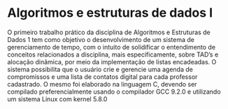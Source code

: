 
# Algoritmos e estruturas de dados I

O primeiro trabalho prático da disciplina de Algoritmos e Estruturas de Dados 1 tem como objetivo o desenvolvimento de um sistema de gerenciamento de tempo, com o intuito de solidificar o entendimento de conceitos relacionados a disciplina, mais especificamente, sobre TAD’s e alocação dinâmica, por meio da implementação de listas encadeadas. O sistema possibilita que o usuário crie e gerencie uma agenda de compromissos e uma lista de contatos digital para cada professor cadastrado. O mesmo foi elaborado na linguagem C, devendo ser compilado preferencialmente usando o compilador GCC 9.2.0 e utilizando um sistema Linux com kernel 5.8.0
